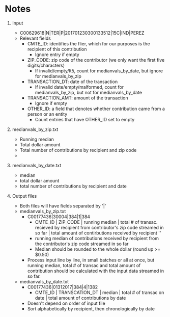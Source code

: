 # Notes

1. Input
    - C00629618|N|TER|P|201701230300133512|15C|IND|PEREZ
    - Relevant fields
        - CMTE_ID: identifies the flier, which for our purposes is the recipient of this contribution
            - Ignore entry if empty
        - ZIP_CODE: zip code of the contributor (we only want the first five digits/characters)
            - If invalid/empty/lt5, count for medianvals_by_date, but ignore for medianvals_by_zip
        - TRANSACTION_DT: date of the transaction
            - If invalid date/empty/malformed, count for medianvals_by_zip, but not for medianvals_by_date
        - TRANSACTION_AMT: amount of the transaction
            - Ignore if empty
        - OTHER_ID: a field that denotes whether contribution came from a person or an entity
            - Count entries that have OTHER_ID set to empty

2. medianvals_by_zip.txt
    - Running median
    - Total dollar amount
    - Total number of contributions by recipient and zip code
    - 
3. medianvals_by_date.txt
    - median
    - total dollar amount
    - total number of contributions by recipient and date
4. Output files
    - Both files will have fields separated by '|'
    - medianvals_by_zip.txt
        - C00177436|30004|384|1|384
            - CMTE_ID | ZIP_CODE | running median | total # of transac. recieved by recipient from contributor's zip code streamed in so far | total amount of contirbutions received by recipient ''
            - running median of contributions received by recipient from the contributor's zip code streamed in so far
            - Median should be rounded to the whole dollar (round up >= $0.50)
        - Process input line by line, in small batches or all at once, but running median, total # of transac and total amount of contribution should be calculated with the input data streamed in so far.
    - medianvals_by_date.txt
        - C00177436|01312017|384|4|1382
            - CMTE_ID | TRANSCATION_DT | median | total # of transac on date | total amount of contributions by date
        - Doesn't depend on order of input file
        - Sort alphabetically by recipient, then chronologically by date
    
